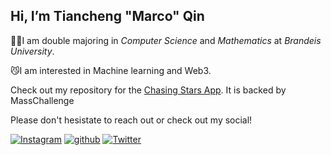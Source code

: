 ## Hi, I’m Tiancheng "Marco" Qin
 
 🤟🏻I am double majoring in *Computer Science* and *Mathematics* at *Brandeis University*.
 
 😼I am interested in Machine learning and Web3. 
 
 Check out my repository for the [Chasing Stars App](https://github.com/MARCOpo1o/Chasing-Star-app). It is backed by MassChallenge
 
<!-- <img height="180em" src="https://github-readme-stats.vercel.app/api?username=MARCOpo1o&show_icons=true&hide_border=true&&count_private=true&include_all_commits=true" /> -->
 
 
 Please don't hesistate to reach out or check out my social!

[![Instagram](https://img.shields.io/badge/Instagram-C13584?style=for-the-badge&logo=Instagram&logoColor=white)][1]
[![github](https://img.shields.io/badge/GitHub-000000?style=for-the-badge&logo=GitHub&logoColor=white)][2]
[![Twitter](https://img.shields.io/badge/twitter-1DA1F2?style=for-the-badge&logo=twitter&logoColor=white)][3]








[1]: https://www.instagram.com/marco_po0lo/
[2]: https://github.com/MARCOpo1o
[3]: https://twitter.com/NarcoBin
